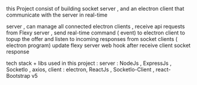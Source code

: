 this Project consist of building socket server , and an electron client that communicate with the server in real-time

server , can manage all connected electron clients ,
receive api requests from Flexy server ,
send real-time command ( event) to electron client to topup the offer and listen to incoming responses from socket clients ( electron program)
update flexy server web hook after receive client socket response

tech stack + libs used in this project :
server : NodeJs , ExpressJs , SocketIo , axios,
client : electron, ReactJs , SocketIo-Client , react-Bootstrap v5
